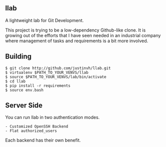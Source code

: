 llab
----

A lightweight lab for Git Development.

This project is trying to be a low-dependency Github-like clone. It is
growing out of the efforts that I have seen needed in an industrial company
where management of tasks and requirements is a bit more involved.


Building
--------

  ```shell
  $ git clone http://github.com/justinvh/llab.git
  $ virtualenv $PATH_TO_YOUR_VENVS/llab
  $ source $PATH_TO_YOUR_VENVS/lab/bin/activate
  $ cd llab
  $ pip install -r requirements
  $ source env.bash
  ```


Server Side
-----------

You can run llab in two authentication modes.

    - Customized OpenSSH Backend
    - Flat authorized_users

Each backend has their own benefit.

